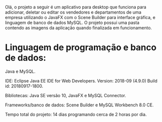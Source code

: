 Olá, o projeto a seguir é um aplicativo para desktop que funciona para adicionar, deletar ou editar os vendedores e departamentos de uma 
empresa utilizando o JavaFX com o Scene Builder para interface gráfica, e linguagem de banco de dados MySQL. O projeto possui uma pasta 
contendo as imagens da aplicação quando finalizada em funcionamento.

# Linguagem de programação e banco de dados:
Java e MySQL.

IDE:
Eclipse Java EE IDE for Web Developers. Version: 2018-09 (4.9.0) Build id: 20180917-1800.

Bibliotecas:
Java SE versão 10, JavaFX e MySQL Connector.

Frameworks/banco de dados:
Scene Builder e MySQL Workbench 8.0 CE.

Tempo total do projeto:
14 dias programando cerca de 2 horas por dia.
